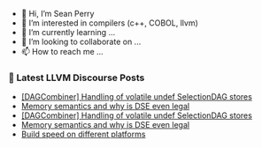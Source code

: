 - 👋 Hi, I’m Sean Perry
- 👀 I’m interested in compilers (c++, COBOL, llvm)
- 🌱 I’m currently learning ...
- 💞️ I’m looking to collaborate on ...
- 📫 How to reach me ...

<!---
s66perry/s66perry is a ✨ special ✨ repository because its `README.md` (this file) appears on your GitHub profile.
You can click the Preview link to take a look at your changes.
--->
### 📕 Latest LLVM Discourse Posts

<!-- DISCOURSE-LLVM:START -->
- [[DAGCombiner] Handling of volatile undef SelectionDAG stores](https://discourse.llvm.org/t/dagcombiner-handling-of-volatile-undef-selectiondag-stores/79904#post_4)
- [Memory semantics and why is DSE even legal](https://discourse.llvm.org/t/memory-semantics-and-why-is-dse-even-legal/79927#post_5)
- [[DAGCombiner] Handling of volatile undef SelectionDAG stores](https://discourse.llvm.org/t/dagcombiner-handling-of-volatile-undef-selectiondag-stores/79904#post_3)
- [Memory semantics and why is DSE even legal](https://discourse.llvm.org/t/memory-semantics-and-why-is-dse-even-legal/79927#post_4)
- [Build speed on different platforms](https://discourse.llvm.org/t/build-speed-on-different-platforms/79846#post_12)
<!-- DISCOURSE-LLVM:END -->
